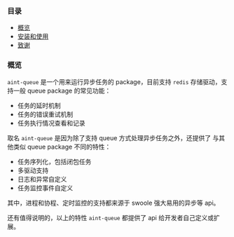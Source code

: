### 目录

- [概览](./overview.md)
- [安装和使用](./install-and-usage.md)
- [致谢](./thanks.md)

### 概览

`aint-queue` 是一个用来运行异步任务的 package，目前支持 `redis` 存储驱动，支持一般 queue package 的常见功能：

- 任务的延时机制
- 任务的错误重试机制
- 任务执行情况查看和记录

取名 `aint-queue` 是因为除了支持 queue 方式处理异步任务之外，还提供了
与其他类似 queue package 不同的特性：

- 任务序列化，包括闭包任务
- 多驱动支持
- 日志和异常自定义
- 任务监控事件自定义

其中，进程和协程、定时监控的支持都来源于 swoole 强大易用的异步等 api。

还有值得说明的，以上的特性 `aint-queue` 都提供了 api 给开发者自己定义或扩展。